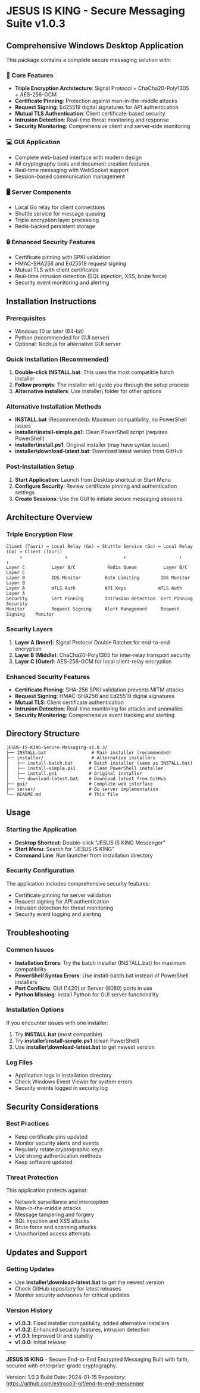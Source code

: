 # JESUS IS KING - Secure Messaging Suite v1.0.3

## Comprehensive Windows Desktop Application

This package contains a complete secure messaging solution with:

### 🔐 Core Features
- **Triple Encryption Architecture**: Signal Protocol + ChaCha20-Poly1305 + AES-256-GCM
- **Certificate Pinning**: Protection against man-in-the-middle attacks
- **Request Signing**: Ed25519 digital signatures for API authentication
- **Mutual TLS Authentication**: Client certificate-based security
- **Intrusion Detection**: Real-time threat monitoring and response
- **Security Monitoring**: Comprehensive client and server-side monitoring

### 💻 GUI Application
- Complete web-based interface with modern design
- All cryptography tools and document creation features
- Real-time messaging with WebSocket support
- Session-based communication management

### 🖥️ Server Components
- Local Go relay for client connections
- Shuttle service for message queuing
- Triple encryption layer processing
- Redis-backed persistent storage

### 🔒 Enhanced Security Features
- Certificate pinning with SPKI validation
- HMAC-SHA256 and Ed25519 request signing
- Mutual TLS with client certificates
- Real-time intrusion detection (SQL injection, XSS, brute force)
- Security event monitoring and alerting

## Installation Instructions

### Prerequisites
- Windows 10 or later (64-bit)
- Python (recommended for GUI server)
- Optional: Node.js for alternative GUI server

### Quick Installation (Recommended)
1. **Double-click INSTALL.bat**: This uses the most compatible batch installer
2. **Follow prompts**: The installer will guide you through the setup process
3. **Alternative installers**: Use installer\ folder for other options

### Alternative Installation Methods
- **INSTALL.bat** (Recommended): Maximum compatibility, no PowerShell issues
- **installer\install-simple.ps1**: Clean PowerShell script (requires PowerShell)
- **installer\install.ps1**: Original installer (may have syntax issues)
- **installer\download-latest.bat**: Download latest version from GitHub

### Post-Installation Setup
1. **Start Application**: Launch from Desktop shortcut or Start Menu
2. **Configure Security**: Review certificate pinning and authentication settings
3. **Create Sessions**: Use the GUI to initiate secure messaging sessions

## Architecture Overview

### Triple Encryption Flow
```
Client (Tauri) ↔ Local Relay (Go) ↔ Shuttle Service (Go) ↔ Local Relay (Go) ↔ Client (Tauri)
     ↓                ↓                     ↓                    ↓                ↓
Layer C          Layer B/C            Redis Queue          Layer B/C          Layer C
Layer B          IDS Monitor         Rate Limiting        IDS Monitor        Layer B
Layer A          mTLS Auth           API Keys            mTLS Auth          Layer A
Security         Cert Pinning        Intrusion Detection  Cert Pinning       Security
Monitor          Request Signing     Alert Management     Request Signing    Monitor
```

### Security Layers
1. **Layer A (Inner)**: Signal Protocol Double Ratchet for end-to-end encryption
2. **Layer B (Middle)**: ChaCha20-Poly1305 for inter-relay transport security
3. **Layer C (Outer)**: AES-256-GCM for local client-relay encryption

### Enhanced Security Features
- **Certificate Pinning**: SHA-256 SPKI validation prevents MITM attacks
- **Request Signing**: HMAC-SHA256 and Ed25519 digital signatures
- **Mutual TLS**: Client certificate authentication
- **Intrusion Detection**: Real-time monitoring for attacks and anomalies
- **Security Monitoring**: Comprehensive event tracking and alerting

## Directory Structure
```
JESUS-IS-KING-Secure-Messaging-v1.0.3/
├── INSTALL.bat                 # Main installer (recommended)
├── installer/                  # Alternative installers
│   ├── install-batch.bat      # Batch installer (same as INSTALL.bat)
│   ├── install-simple.ps1     # Clean PowerShell installer
│   ├── install.ps1            # Original installer
│   └── download-latest.bat    # Download latest from GitHub
├── gui/                       # Complete web interface
├── server/                    # Go server implementation
└── README.md                  # This file
```

## Usage

### Starting the Application
- **Desktop Shortcut**: Double-click "JESUS IS KING Messenger"
- **Start Menu**: Search for "JESUS IS KING"
- **Command Line**: Run launcher from installation directory

### Security Configuration
The application includes comprehensive security features:
- Certificate pinning for server validation
- Request signing for API authentication
- Intrusion detection for threat monitoring
- Security event logging and alerting

## Troubleshooting

### Common Issues
- **Installation Errors**: Try the batch installer (INSTALL.bat) for maximum compatibility
- **PowerShell Syntax Errors**: Use install-batch.bat instead of PowerShell installers
- **Port Conflicts**: GUI (1420) or Server (8080) ports in use
- **Python Missing**: Install Python for GUI server functionality

### Installation Options
If you encounter issues with one installer:
1. Try **INSTALL.bat** (most compatible)
2. Try **installer\install-simple.ps1** (clean PowerShell)
3. Use **installer\download-latest.bat** to get newest version

### Log Files
- Application logs in installation directory
- Check Windows Event Viewer for system errors
- Security events logged in security.log

## Security Considerations

### Best Practices
- Keep certificate pins updated
- Monitor security alerts and events
- Regularly rotate cryptographic keys
- Use strong authentication methods
- Keep software updated

### Threat Protection
This application protects against:
- Network surveillance and interception
- Man-in-the-middle attacks
- Message tampering and forgery
- SQL injection and XSS attacks
- Brute force and scanning attacks
- Unauthorized access attempts

## Updates and Support

### Getting Updates
- Use **installer\download-latest.bat** to get the newest version
- Check GitHub repository for latest releases
- Monitor security advisories for critical updates

### Version History
- **v1.0.3**: Fixed installer compatibility, added alternative installers
- **v1.0.2**: Enhanced security features, intrusion detection
- **v1.0.1**: Improved UI and stability
- **v1.0.0**: Initial release

---

**JESUS IS KING** - Secure End-to-End Encrypted Messaging
Built with faith, secured with enterprise-grade cryptography.

Version: 1.0.3
Build Date: 2024-01-15
Repository: https://github.com/estroop3-gif/end-to-end-messenger